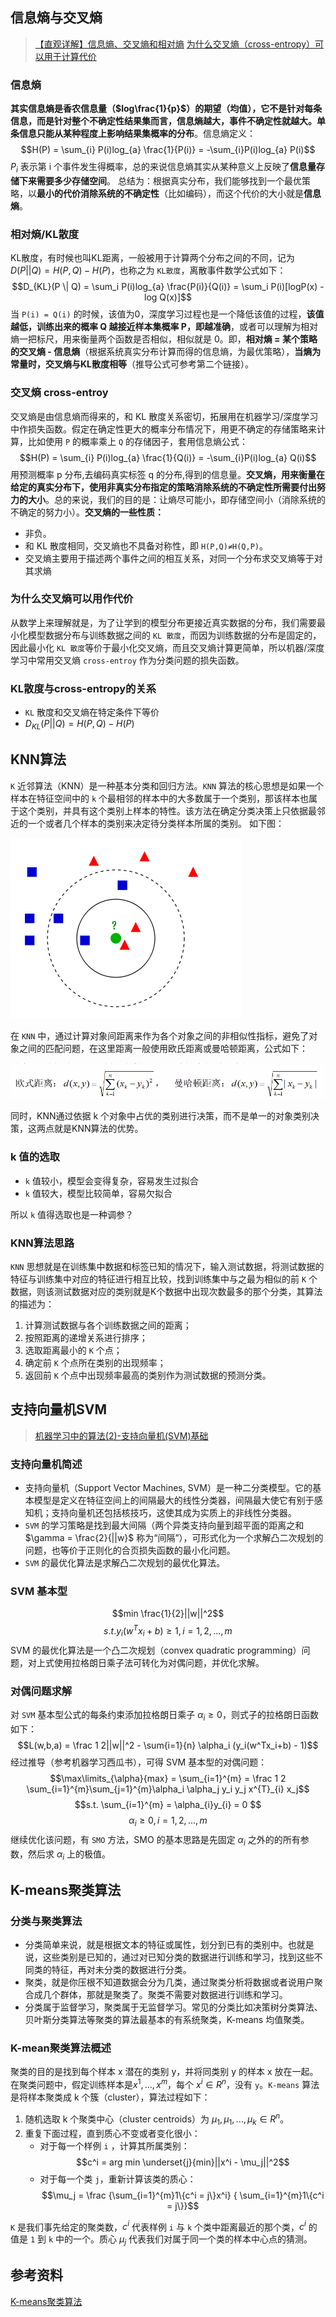 ## 信息熵与交叉熵
> [【直观详解】信息熵、交叉熵和相对熵](https://charlesliuyx.github.io/2017/09/11/%E4%BB%80%E4%B9%88%E6%98%AF%E4%BF%A1%E6%81%AF%E7%86%B5%E3%80%81%E4%BA%A4%E5%8F%89%E7%86%B5%E5%92%8C%E7%9B%B8%E5%AF%B9%E7%86%B5/)
[为什么交叉熵（cross-entropy）可以用于计算代价](https://www.zhihu.com/question/65288314)

### 信息熵
**其实信息熵是香农信息量（$log\frac{1}{p}$）的期望（均值），它不是针对每条信息，而是针对整个不确定性结果集而言，信息熵越大，事件不确定性就越大。单条信息只能从某种程度上影响结果集概率的分布**。信息熵定义：
$$H(P) = \sum_{i} P(i)log_{a} \frac{1}{P(i)} = -\sum_{i}P(i)log_{a} P(i)$$
$P_{i}$ 表示第 i 个事件发生得概率，总的来说信息熵其实从某种意义上反映了**信息量存储下来需要多少存储空间**。
总结为：根据真实分布，我们能够找到一个最优策略，以**最小的代价消除系统的不确定性**（比如编码），而这个代价的大小就是**信息熵**。
### 相对熵/KL散度
KL散度，有时候也叫KL距离，一般被用于计算两个分布之间的不同，记为 $D(P||Q) = H(P,Q) - H(P)$，也称之为 `KL散度`，离散事件数学公式如下：
$$D_{KL}(P \| Q) = \sum_i P(i)log_{a} \frac{P(i)}{Q(i)} = \sum_i P(i)[logP(x) - log Q(x)]$$
当 `P(i) = Q(i)` 的时候，该值为0，深度学习过程也是一个降低该值的过程，**该值越低，训练出来的概率 Q 越接近样本集概率 P，即越准确**，或者可以理解为相对熵一把标尺，用来衡量两个函数是否相似，相似就是 0。即，**相对熵 = 某个策略的交叉熵 - 信息熵**（根据系统真实分布计算而得的信息熵，为最优策略），**当熵为常量时，交叉熵与KL散度相等**（推导公式可参考第二个链接）。
### 交叉熵 cross-entroy
交叉熵是由信息熵而得来的，和 KL 散度关系密切，拓展用在机器学习/深度学习中作损失函数。假定在确定性更大的概率分布情况下，用更不确定的存储策略来计算，比如使用 `P` 的概率乘上 `Q` 的存储因子，套用信息熵公式：
$$H(P) = \sum_{i} P(i)log_{a} \frac{1}{Q(i)} = -\sum_{i}P(i)log_{a} Q(i)$$
用预测概率 p 分布,去编码真实标签 q 的分布,得到的信息量。**交叉熵，用来衡量在给定的真实分布下，使用非真实分布指定的策略消除系统的不确定性所需要付出努力的大小**。总的来说，我们的目的是：让熵尽可能小，即存储空间小（消除系统的不确定的努力小）。**交叉熵的一些性质：**
+ 非负。
+ 和 KL 散度相同，交叉熵也不具备对称性，即 `H(P,Q)≠H(Q,P)`。
+ 交叉熵主要用于描述两个事件之间的相互关系，对同一个分布求交叉熵等于对其求熵

### 为什么交叉熵可以用作代价
从数学上来理解就是，为了让学到的模型分布更接近真实数据的分布，我们需要最小化模型数据分布与训练数据之间的 `KL 散度`，而因为训练数据的分布是固定的，因此最小化 `KL 散度`等价于最小化交叉熵，而且交叉熵计算更简单，所以机器/深度学习中常用交叉熵 `cross-entroy` 作为分类问题的损失函数。

### KL散度与cross-entropy的关系
+ `KL` 散度和交叉熵在特定条件下等价
+ $D_{KL}(P||Q) = H(P,Q) - H(P)$
## KNN算法
`K` 近邻算法（KNN）是一种基本分类和回归方法。`KNN` 算法的核心思想是如果一个样本在特征空间中的 `k` 个最相邻的样本中的大多数属于一个类别，那该样本也属于这个类别，并具有这个类别上样本的特性。该方法在确定分类决策上只依据最邻近的一个或者几个样本的类别来决定待分类样本所属的类别。 如下图：

![KNN算法](../images/KNN算法.png)

在 `KNN` 中，通过计算对象间距离来作为各个对象之间的非相似性指标，避免了对象之间的匹配问题，在这里距离一般使用欧氏距离或曼哈顿距离，公式如下：

![欧式距离计算](../images/欧式距离.png)

同时，KNN通过依据 k 个对象中占优的类别进行决策，而不是单一的对象类别决策，这两点就是KNN算法的优势。
### k 值的选取
+ `k` 值较小，模型会变得复杂，容易发生过拟合
+ `k` 值较大，模型比较简单，容易欠拟合

所以 `k` 值得选取也是一种调参？
### KNN算法思路
`KNN` 思想就是在训练集中数据和标签已知的情况下，输入测试数据，将测试数据的特征与训练集中对应的特征进行相互比较，找到训练集中与之最为相似的前 `K` 个数据，则该测试数据对应的类别就是K个数据中出现次数最多的那个分类，其算法的描述为：
1. 计算测试数据与各个训练数据之间的距离；
2. 按照距离的递增关系进行排序；
3. 选取距离最小的 `K` 个点；
4. 确定前 `K` 个点所在类别的出现频率；
5. 返回前 `K` 个点中出现频率最高的类别作为测试数据的预测分类。
## 支持向量机SVM
> [机器学习中的算法(2)-支持向量机(SVM)基础](https://www.cnblogs.com/leftnoteasy/archive/2011/05/02/basic-of-svm.html)
### 支持向量机简述
+ 支持向量机（Support Vector Machines, SVM）是一种二分类模型。它的基本模型是定义在特征空间上的间隔最大的线性分类器，间隔最大使它有别于感知机；支持向量机还包括核技巧，这使其成为实质上的非线性分类器。
+ `SVM` 的学习策略是找到最大间隔（两个异类支持向量到超平面的距离之和 $\gamma = \frac{2}{||w}$ 称为“间隔”），可形式化为一个求解凸二次规划的问题，也等价于正则化的合页损失函数的最小化问题。
+ `SVM` 的最优化算法是求解凸二次规划的最优化算法。

### SVM 基本型
$$min \frac{1}{2}||w||^2$$
$$s.t. y_{i}(w^Tx_i + b) \geq 1, i = 1,2,...,m$$ 
SVM 的最优化算法是一个凸二次规划（convex quadratic programming）问题，对上式使用拉格朗日乘子法可转化为对偶问题，并优化求解。

### 对偶问题求解
对 `SVM` 基本型公式的每条约束添加拉格朗日乘子 $\alpha_i \geq 0$，则式子的拉格朗日函数如下：
$$L(w,b,a) = \frac 1 2||w||^2 - \sum{i=1}{n} \alpha_i (y_i(w^Tx_i+b) - 1)$$
经过推导（参考机器学习西瓜书），可得 SVM 基本型的对偶问题：
$$\max\limits_{\alpha}{max} = \sum_{i=1}^{m} = \frac 1 2 \sum_{i=1}^{m}\sum_{j=1}^{m}\alpha_i \alpha_j y_i y_j x^{T}_{i} x_j$$
$$s.t. \sum_{i=1}^{m} = \alpha_{i}y_{i} = 0 $$
$$\alpha_{i}\geq 0, i=1,2,...,m$$
继续优化该问题，有 `SMO` 方法，SMO 的基本思路是先固定 $\alpha_i$ 之外的的所有参数，然后求 $\alpha_i$ 上的极值。
## K-means聚类算法
### 分类与聚类算法
+ 分类简单来说，就是根据文本的特征或属性，划分到已有的类别中。也就是说，这些类别是已知的，通过对已知分类的数据进行训练和学习，找到这些不同类的特征，再对未分类的数据进行分类。
+ 聚类，就是你压根不知道数据会分为几类，通过聚类分析将数据或者说用户聚合成几个群体，那就是聚类了。聚类不需要对数据进行训练和学习。
+ 分类属于监督学习，聚类属于无监督学习。常见的分类比如决策树分类算法、贝叶斯分类算法等聚类的算法最基本的有系统聚类，K-means 均值聚类。
### K-mean聚类算法概述
聚类的目的是找到每个样本 x 潜在的类别 y，并将同类别 y 的样本 x 放在一起。在聚类问题中，假定训练样本是${x^1,...,x^m}$，每个 $x^i \in R^n$，没有 `y`。`K-means` 算法是将样本聚类成 k 个簇（cluster），算法过程如下：
1. 随机选取 k 个聚类中心（cluster centroids）为 $\mu_1, \mu_1,...,\mu_k \in R^n$。
2. 重复下面过程，直到质心不变或者变化很小：
    + 对于每一个样例 `i` ，计算其所属类别：$$c^i = arg min \underset{j}{min}||x^i - \mu_j||^2$$
    + 对于每一个类 `j`，重新计算该类的质心：$$\mu_j = \frac {\sum_{i=1}^{m}1\{c^i = j\}x^i} { \sum_{i=1}^{m}1\{c^i = j\}}$$

`K` 是我们事先给定的聚类数，$c^i$ 代表样例 `i` 与 `k` 个类中距离最近的那个类，$c^i$ 的值是 `1` 到 `k` 中的一个。质心 $\mu_j$ 代表我们对属于同一个类的样本中心点的猜测。

## 参考资料
[K-means聚类算法](https://www.cnblogs.com/jerrylead/archive/2011/04/06/2006910.html)

